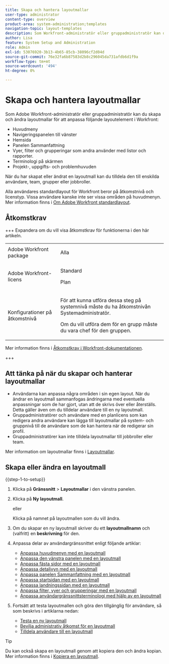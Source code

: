 ```yaml
---
title: Skapa och hantera layoutmallar
user-type: administrator
content-type: overview
product-area: system-administration;templates
navigation-topic: layout-templates
description: Som Workfront-administratör eller gruppadministratör kan du skapa och ändra layoutmallar för att anpassa layoutelement i Workfront för dina användare.
author: Lisa
feature: System Setup and Administration
role: Admin
exl-id: 53076920-3b13-4b65-85cb-38096cf2d04d
source-git-commit: 76e32fa6b87583d2b8c296045da731afdb6d1f9a
workflow-type: tm+mt
source-wordcount: '494'
ht-degree: 0%

---
```


# Skapa och hantera layoutmallar

<!--Audited: 12/2023-->

<!--
**DON'T DELETE, DRAFT OR HIDE THIS ARTICLE. IT IS LINKED TO THE PRODUCT, THROUGH THE CONTEXT SENSITIVE HELP LINKS.
-->

Som Adobe Workfront-administratör eller gruppadministratör kan du skapa och ändra layoutmallar för att anpassa följande layoutelement i Workfront:

* Huvudmeny
* Navigeringspanelen till vänster
* Hemsida
* Panelen Sammanfattning
* Vyer, filter och grupperingar som andra använder med listor och rapporter.
* Terminologi på skärmen
* Projekt-, uppgifts- och problemhuvuden

När du har skapat eller ändrat en layoutmall kan du tilldela den till enskilda användare, team, grupper eller jobbroller.

Alla användares standardlayout för Workfront beror på åtkomstnivå och licenstyp. Vissa användare kanske inte ser vissa områden på huvudmenyn. Mer information finns i [Om Adobe Workfront standardlayout](../../../administration-and-setup/customize-workfront/use-layout-templates/about-the-default-wf-layout.md).

## Åtkomstkrav

+++ Expandera om du vill visa åtkomstkrav för funktionerna i den här artikeln.

<table style="table-layout:auto"> 
 <col> 
 <col> 
 <tbody> 
  <tr> 
   <td>Adobe Workfront package</td> 
   <td><p>Alla</p></td> 
  </tr> 
  <tr> 
   <td>Adobe Workfront-licens</td> 
   <td><p>Standard</p>
       <p>Plan</p></td>
  </tr> 
  </tr> 
  <tr> 
   <td>Konfigurationer på åtkomstnivå</td> 
   <td> <p>För att kunna utföra dessa steg på systemnivå måste du ha åtkomstnivån Systemadministratör.</p>
        <p>Om du vill utföra dem för en grupp måste du vara chef för den gruppen.</p> </td> 
  </tr> 
 </tbody> 
</table>

Mer information finns i [Åtkomstkrav i Workfront-dokumentationen](/help/quicksilver/administration-and-setup/add-users/access-levels-and-object-permissions/access-level-requirements-in-documentation.md).

+++

## Att tänka på när du skapar och hanterar layoutmallar

* Användarna kan anpassa några områden i sin egen layout. När du ändrar en layoutmall sammanfogas ändringarna med eventuella anpassningar som de har gjort, utan att de skrivs över eller återställs. Detta gäller även om du tilldelar användare till en ny layoutmall.
* Gruppadministratörer och användare med en planlicens som kan redigera andra användare kan lägga till layoutmallar på system- och gruppnivå till de användare som de kan hantera när de redigerar sin profil.
* Gruppadministratörer kan inte tilldela layoutmallar till jobbroller eller team.

Mer information om layoutmallar finns i [Layoutmallar](../../../administration-and-setup/customize-workfront/use-layout-templates/use-layout-templates-customize-ui.md).

<!--removed this from above, but keeping it for a bit, in case it will be needed - known issue around old templates still visible at time:
* Your older layout templates created in Adobe Workfront Classic have been automatically available in your instance of the new Adobe Workfront experience since they were migrated in early Fall 2019. Layout templates created in Adobe Workfront Classic after that time were migrated in April 2020. We recommend that you update these layout templates in the new Adobe Workfront experience to take advantage of new functionality and to make them even more useful in that environment.
-->

## Skapa eller ändra en layoutmall

{{step-1-to-setup}}

1. Klicka på **Gränssnitt** > **Layoutmallar** i den vänstra panelen.

1. Klicka på **Ny layoutmall**.

   eller

   Klicka på namnet på layoutmallen som du vill ändra.

1. Om du skapar en ny layoutmall skriver du ett **layoutmallnamn** och (valfritt) en **beskrivning** för den.

1. Anpassa delar av användargränssnittet enligt följande artiklar:

   * [Anpassa huvudmenyn med en layoutmall](../../../administration-and-setup/customize-workfront/use-layout-templates/customize-main-menu.md)
   * [Anpassa den vänstra panelen med en layoutmall](../../../administration-and-setup/customize-workfront/use-layout-templates/customize-left-panel.md)
   * [Anpassa fästa sidor med en layoutmall](../../../administration-and-setup/customize-workfront/use-layout-templates/customize-pinned-pages.md)
   * [Anpassa detaljvyn med en layoutmall](../../../administration-and-setup/customize-workfront/use-layout-templates/customize-details-view-layout-template.md)
   * [Anpassa panelen Sammanfattning med en layoutmall](../../../administration-and-setup/customize-workfront/use-layout-templates/customize-home-summary-layout-template.md)
   * [Anpassa startsidan med en layoutmall](/help/quicksilver/administration-and-setup/customize-workfront/use-layout-templates/customize-new-home-layout-template.md)
   * [Anpassa landningssidan med en layoutmall](../../../administration-and-setup/customize-workfront/use-layout-templates/customize-landing-page.md)
   * [Anpassa filter, vyer och grupperingar med en layoutmall](../../../administration-and-setup/customize-workfront/use-layout-templates/customize-fvg-list-controls-layout-template.md)
   * [Anpassa användargränssnittsterminologi med hjälp av en layoutmall](../../../administration-and-setup/customize-workfront/use-layout-templates/customize-terminology.md)

1. Fortsätt att testa layoutmallen och göra den tillgänglig för användare, så som beskrivs i artiklarna nedan:

   * [Testa en ny layoutmall](../../../administration-and-setup/customize-workfront/use-layout-templates/test-a-layout-template.md)
   * [Bevilja administrativ åtkomst för en layoutmall](../../../administration-and-setup/customize-workfront/use-layout-templates/grant-admin-access-layout-template.md)
   * [Tilldela användare till en layoutmall](../../../administration-and-setup/customize-workfront/use-layout-templates/assign-users-to-layout-template.md)

>[!TIP]
>
>Du kan också skapa en layoutmall genom att kopiera den och ändra kopian. Mer information finns i [Kopiera en layoutmall](../../../administration-and-setup/customize-workfront/use-layout-templates/copy-a-layout-template.md).

